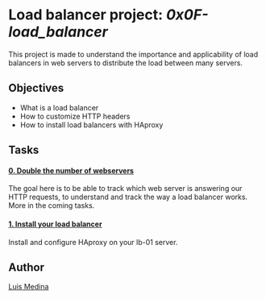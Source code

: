 # Load balancer project: _0x0F-load\_balancer_

This project is made to understand the importance and applicability of load balancers in web servers to distribute the load between many servers.

## Objectives

- What is a load balancer
- How to customize HTTP headers
- How to install load balancers with HAproxy

## Tasks

#### [0. Double the number of webservers](0-custom_http_response-header)

The goal here is to be able to track which web server is answering our HTTP requests, to understand and track the way a load balancer works. More in the coming tasks.

#### [1. Install your load balancer](1-install_load_balancer)

Install and configure HAproxy on your lb-01 server.

## Author

[Luis Medina](https://github.com/luismedinaeng)
